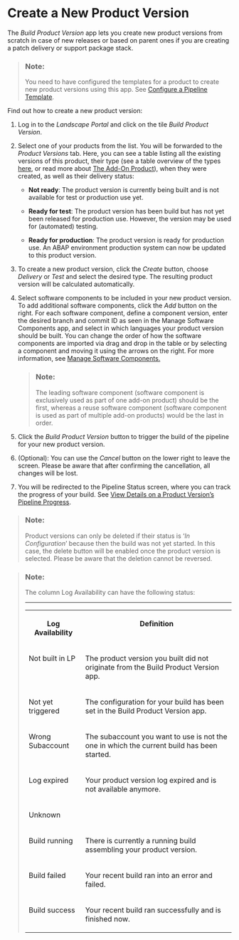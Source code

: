 <!-- loio6efb5242a2b44625b6c42e14de6c1c9d -->

# Create a New Product Version

The *Build Product Version* app lets you create new product versions from scratch in case of new releases or based on parent ones if you are creating a patch delivery or support package stack.

> ### Note:  
> You need to have configured the templates for a product to create new product versions using this app. See [Configure a Pipeline Template](configure-a-pipeline-template-dac47ae.md).

Find out how to create a new product version:

1.  Log in to the *Landscape Portal* and click on the tile *Build Product Version*.

2.  Select one of your products from the list. You will be forwarded to the *Product Versions* tab. Here, you can see a table listing all the existing versions of this product, their type \(see a table overview of the types [here](https://help.sap.com/docs/btp/sap-business-technology-platform/configure-pipeline-template?version=Cloud), or read more about [The Add-On Product](https://www.project-piper.io/scenarios/abapEnvironmentAddons/#add-on-product-version)\), when they were created, as well as their delivery status:

    -   **Not ready**: The product version is currently being built and is not available for test or production use yet.

    -   **Ready for test**: The product version has been build but has not yet been released for production use. However, the version may be used for \(automated\) testing.

    -   **Ready for production**: The product version is ready for production use. An ABAP environment production system can now be updated to this product version.


3.  To create a new product version, click the *Create* button, choose *Delivery* or *Test* and select the desired type. The resulting product version will be calculated automatically.

4.  Select software components to be included in your new product version. To add additional software components, click the *Add* button on the right. For each software component, define a component version, enter the desired branch and commit ID as seen in the Manage Software Components app, and select in which languages your product version should be built. You can change the order of how the software components are imported via drag and drop in the table or by selecting a component and moving it using the arrows on the right. For more information, see [Manage Software Components.](https://help.sap.com/docs/BTP/65de2977205c403bbc107264b8eccf4b/3dcf76a072c9450eb46b99db947dab46.html?version=Cloud)

    > ### Note:  
    > The leading software component \(software component is exclusively used as part of one add-on product\) should be the first, whereas a reuse software component \(software component is used as part of multiple add-on products\) would be the last in order.

5.  Click the *Build Product Version* button to trigger the build of the pipeline for your new product version.

6.  \(Optional\): You can use the *Cancel* button on the lower right to leave the screen. Please be aware that after confirming the cancellation, all changes will be lost.

7.  You will be redirected to the Pipeline Status screen, where you can track the progress of your build. See [View Details on a Product Version’s Pipeline Progress](view-details-on-a-product-version-s-pipeline-progress-7713509.md).


> ### Note:  
> Product versions can only be deleted if their status is ‘*In Configuration*’ because then the build was not yet started. In this case, the delete button will be enabled once the product version is selected. Please be aware that the deletion cannot be reversed.

> ### Note:  
> The column Log Availability can have the following status:
> 
> ****
> 
> 
> <table>
> <tr>
> <th valign="top">
> 
> Log Availability
> 
> 
> 
> </th>
> <th valign="top">
> 
> Definition
> 
> 
> 
> </th>
> </tr>
> <tr>
> <td valign="top">
> 
> Not built in LP
> 
> 
> 
> </td>
> <td valign="top">
> 
> The product version you built did not originate from the Build Product Version app.
> 
> 
> 
> </td>
> </tr>
> <tr>
> <td valign="top">
> 
> Not yet triggered
> 
> 
> 
> </td>
> <td valign="top">
> 
> The configuration for your build has been set in the Build Product Version app.
> 
> 
> 
> </td>
> </tr>
> <tr>
> <td valign="top">
> 
> Wrong Subaccount
> 
> 
> 
> </td>
> <td valign="top">
> 
> The subaccount you want to use is not the one in which the current build has been started.
> 
> 
> 
> </td>
> </tr>
> <tr>
> <td valign="top">
> 
> Log expired
> 
> 
> 
> </td>
> <td valign="top">
> 
> Your product version log expired and is not available anymore.
> 
> 
> 
> </td>
> </tr>
> <tr>
> <td valign="top">
> 
> Unknown
> 
> 
> 
> </td>
> <td valign="top">
> 
>  
> 
> 
> 
> </td>
> </tr>
> <tr>
> <td valign="top">
> 
> Build running
> 
> 
> 
> </td>
> <td valign="top">
> 
> There is currently a running build assembling your product version.
> 
> 
> 
> </td>
> </tr>
> <tr>
> <td valign="top">
> 
> Build failed
> 
> 
> 
> </td>
> <td valign="top">
> 
> Your recent build ran into an error and failed.
> 
> 
> 
> </td>
> </tr>
> <tr>
> <td valign="top">
> 
> Build success
> 
> 
> 
> </td>
> <td valign="top">
> 
> Your recent build ran successfully and is finished now.
> 
> 
> 
> </td>
> </tr>
> </table>

